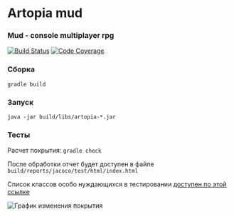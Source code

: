 # Artopia mud
### Mud - console multiplayer rpg

[![Build Status](https://travis-ci.org/Vehsamrak/Artopia.svg?branch=master)](https://travis-ci.org/Vehsamrak/Artopia) [![Code Coverage](https://codecov.io/github/Vehsamrak/Artopia/coverage.svg?branch=master)](https://codecov.io/github/vehsamrak/artopia?branch=master)

### Сборка
```
gradle build
```

### Запуск
```
java -jar build/libs/artopia-*.jar
```

### Тесты
Расчет покрытия: `gradle check`

После обработки отчет будет доступен в файле `build/reports/jacoco/test/html/index.html`

Список классов особо нуждающихся в тестировании [доступен по этой ссылке](https://codecov.io/github/Vehsamrak/Artopia/features/suggestions?ref=master)

![График изменения покрытия](https://codecov.io/github/Vehsamrak/Artopia/branch.svg?branch=master&limit=50)
